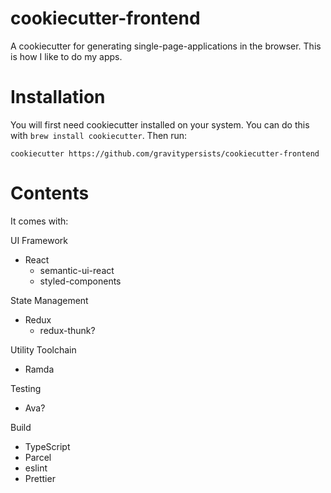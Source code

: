 # cookiecutter-frontend

A cookiecutter for generating single-page-applications in the browser. This is how I like to do my apps.

# Installation

You will first need cookiecutter installed on your system. You can do this with `brew install cookiecutter`. Then run:

`cookiecutter https://github.com/gravitypersists/cookiecutter-frontend`

# Contents

It comes with:

UI Framework
- React
  - semantic-ui-react
  - styled-components

State Management
- Redux
  - redux-thunk?

Utility Toolchain
- Ramda

Testing
- Ava?

Build
- TypeScript
- Parcel
- eslint
- Prettier


